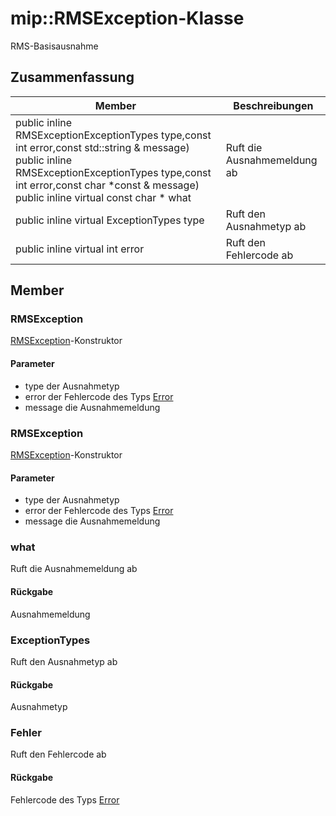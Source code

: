 # <a name="class-miprmsexception"></a>mip::RMSException-Klasse 
RMS-Basisausnahme
## <a name="summary"></a>Zusammenfassung
 Member                        | Beschreibungen                                
--------------------------------|---------------------------------------------
public inline  RMSExceptionExceptionTypes type,const int error,const std::string & message) public inline  RMSExceptionExceptionTypes type,const int error,const char *const & message) public inline virtual const char * what | Ruft die Ausnahmemeldung ab
public inline virtual ExceptionTypes type | Ruft den Ausnahmetyp ab
public inline virtual int error | Ruft den Fehlercode ab
## <a name="members"></a>Member
### <a name="rmsexception"></a>RMSException
[RMSException](#classmip_1_1_r_m_s_exception)-Konstruktor
#### <a name="parameters"></a>Parameter
* type der Ausnahmetyp 
* error der Fehlercode des Typs [Error](#classmip_1_1_error) 
* message die Ausnahmemeldung
### <a name="rmsexception"></a>RMSException
[RMSException](#classmip_1_1_r_m_s_exception)-Konstruktor
#### <a name="parameters"></a>Parameter
* type der Ausnahmetyp 
* error der Fehlercode des Typs [Error](#classmip_1_1_error) 
* message die Ausnahmemeldung
### <a name="what"></a>what
Ruft die Ausnahmemeldung ab
#### <a name="returns"></a>Rückgabe
Ausnahmemeldung
### <a name="exceptiontypes"></a>ExceptionTypes
Ruft den Ausnahmetyp ab
#### <a name="returns"></a>Rückgabe
Ausnahmetyp
### <a name="error"></a>Fehler
Ruft den Fehlercode ab
#### <a name="returns"></a>Rückgabe
Fehlercode des Typs [Error](#classmip_1_1_error)